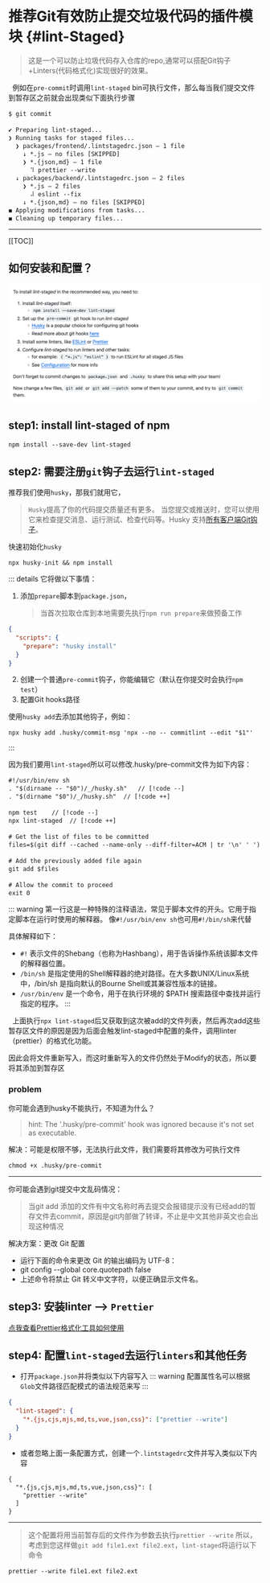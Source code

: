 # 推荐Git有效防止提交垃圾代码的插件模块 {#lint-Staged}

> 这是一个可以防止垃圾代码存入仓库的repo,通常可以搭配Git钩子+Linters(代码格式化)实现很好的效果。

&nbsp;&nbsp;例如在`pre-commit`时调用`lint-staged` bin可执行文件，那么每当我们提交文件到暂存区之前就会出现类似下面执行步骤

```
$ git commit

✔ Preparing lint-staged...
❯ Running tasks for staged files...
  ❯ packages/frontend/.lintstagedrc.json — 1 file
    ↓ *.js — no files [SKIPPED]
    ❯ *.{json,md} — 1 file
      ⠹ prettier --write
  ↓ packages/backend/.lintstagedrc.json — 2 files
    ❯ *.js — 2 files
      ⠼ eslint --fix
    ↓ *.{json,md} — no files [SKIPPED]
◼ Applying modifications from tasks...
◼ Cleaning up temporary files...
```

---

[[TOC]]

## 如何安装和配置？

![install and setup](Install&Setup.png)

## step1: install lint-staged of npm

```shell
npm install --save-dev lint-staged
```

## step2: 需要注册`git`钩子去运行`lint-staged`

推荐我们使用`husky`，那我们就用它，

> `Husky`提高了你的代码提交质量还有更多。
> 当您提交或推送时，您可以使用它来检查提交消息、运行测试、检查代码等。Husky 支持[所有客户端Git钩子](https://git-scm.com/docs/githooks)。

快速初始化`husky`

```shell
npx husky-init && npm install
```

::: details 它将做以下事情：

1. 添加`prepare`脚本到`package.json`，
   > 当首次拉取仓库到本地需要先执行`npm run prepare`来做预备工作

```json
{
  "scripts": {
    "prepare": "husky install"
  }
}
```

2. 创建一个普通`pre-commit`钩子，你能编辑它（默认在你提交时会执行`npm test`）
3. 配置Git hooks路径

使用`husky add`去添加其他钩子，例如：

```shell
npx husky add .husky/commit-msg 'npx --no -- commitlint --edit "$1"'
```

:::

因为我们要用`lint-staged`所以可以修改.husky/pre-commit文件为如下内容：

```shell
#!/usr/bin/env sh
. "$(dirname -- "$0")/_/husky.sh"   // [!code --]
. "$(dirname "$0")/_/husky.sh"  // [!code ++]

npm test    // [!code --]
npx lint-staged  // [!code ++]

# Get the list of files to be committed
files=$(git diff --cached --name-only --diff-filter=ACM | tr '\n' ' ')

# Add the previously added file again
git add $files

# Allow the commit to proceed
exit 0

```

::: warning
第一行这是一种特殊的注释语法，常见于脚本文件的开头。它用于指定脚本在运行时使用的解释器。
像`#!/usr/bin/env sh`也可用`#!/bin/sh`来代替

具体解释如下：

- `#!` 表示文件的Shebang（也称为Hashbang），用于告诉操作系统该脚本文件的解释器位置。
- `/bin/sh` 是指定使用的Shell解释器的绝对路径。在大多数UNIX/Linux系统中，/bin/sh 是指向默认的Bourne Shell或其兼容性版本的链接。
- `/usr/bin/env` 是一个命令，用于在执行环境的 $PATH 搜索路径中查找并运行指定的程序。
  :::

&nbsp;&nbsp;上面执行`npx lint-staged`后又获取到这次被add的文件列表，然后再次add这些暂存区文件的原因是因为后面会触发lint-staged中配置的条件，调用linter（prettier）的格式化功能。

因此会将文件重新写入，而这时重新写入的文件仍然处于Modify的状态，所以要将其添加到暂存区

### problem

你可能会遇到husky不能执行，不知道为什么？

> hint: The '.husky/pre-commit' hook was ignored because it's not set as executable.

解决：可能是权限不够，无法执行此文件，我们需要将其修改为可执行文件

```shell
chmod +x .husky/pre-commit
```

---

你可能会遇到git提交中文乱码情况：

> 当git add 添加的文件有中文名称时再去提交会报错提示没有已经add的暂存文件去commit，原因是git内部做了转译，不止是中文其他非英文也会出现这种情况

解决方案：更改 Git 配置

- 运行下面的命令来更改 Git 的输出编码为 UTF-8：
- git config --global core.quotepath false
- 上述命令将禁止 Git 转义中文字符，以便正确显示文件名。

## step3: 安装linter --> `Prettier`

<p><a href="../prettier/summary" target="_blank">点我查看Prettier格式化工具如何使用</a></p>

## step4: 配置`lint-staged`去运行`linters`和其他任务

- 打开`package.json`并将类似以下内容写入
  ::: warning
  配置属性名可以根据`Glob`文件路径匹配模式的语法规范来写
  :::

```json
{
  "lint-staged": {
    "*.{js,cjs,mjs,md,ts,vue,json,css}": ["prettier --write"]
  }
}
```

- 或者忽略上面一条配置方式，创建一个`.lintstagedrc`文件并写入类似以下内容

```
{
  "*.{js,cjs,mjs,md,ts,vue,json,css}": [
    "prettier --write"
  ]
}
```

---

> 这个配置将用当前暂存后的文件作为参数去执行`prettier --write`
> 所以，考虑到您这样做`git add file1.ext file2.ext`，`lint-staged`将运行以下命令

```shell
prettier --write file1.ext file2.ext
```
